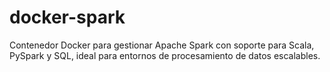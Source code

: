 # docker-spark
Contenedor Docker para gestionar Apache Spark con soporte para Scala, PySpark y SQL, ideal para entornos de procesamiento de datos escalables.
